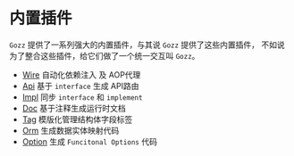 # 内置插件

`Gozz` 提供了一系列强大的内置插件，与其说 `Gozz` 提供了这些内置插件，
不如说为了整合这些插件，给它们做了一个统一交互叫 `Gozz`。

- [Wire](./wire.md) 自动化依赖注入 及 AOP代理
- [Api](./api.md)  基于 `interface` 生成 API路由
- [Impl](./impl.md) 同步 `interface` 和 `implement`
- [Doc](./doc.md) 基于注释生成运行时文档
- [Tag](./tag.md) 模版化管理结构体字段标签
- [Orm](./orm.md) 生成数据实体映射代码
- [Option](./option.md) 生成 `Funcitonal Options` 代码
